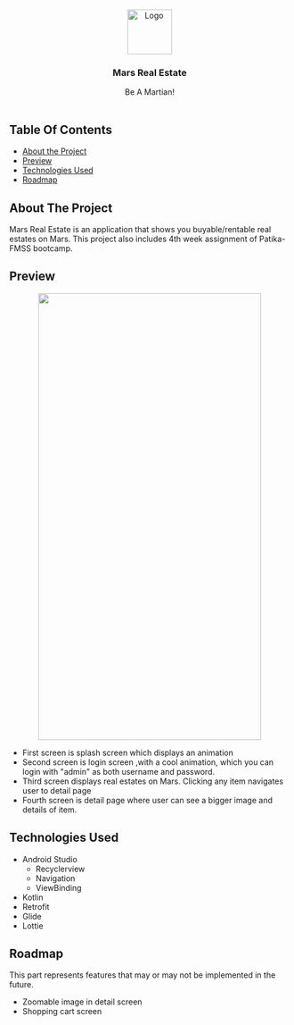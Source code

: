 <br/>
<p align="center">
    <img src="https://user-images.githubusercontent.com/58399384/190849106-979715d0-98eb-4a0b-9e28-54635e338022.svg" alt="Logo" width="80" height="80">
  </a>
  <h3 align="center">Mars Real Estate</h3>
  <p align="center">
    Be A Martian!
    <br/>
    <br/>
  </p>
</p>



## Table Of Contents

* [About the Project](#about-the-project)
* [Preview](#preview)
* [Technologies Used](#technologies-used)
* [Roadmap](#roadmap)

## About The Project

Mars Real Estate is an application that shows you buyable/rentable real estates on Mars. This project also includes 4th week assignment of Patika-FMSS bootcamp. 

## Preview

<p align="center">
  <img src="https://user-images.githubusercontent.com/58399384/190849175-c9d47570-6ae9-43d4-99e6-0e77e706bf07.gif" width="400" height="800" />
</p>


* First screen is splash screen which displays an animation
* Second screen is login screen ,with a cool animation, which you can login with "admin" as both username and password.
* Third screen displays real estates on Mars. Clicking any item navigates user to detail page
* Fourth screen is detail page where user can see a bigger image and details of item. 

## Technologies Used

* Android Studio
  * Recyclerview
  * Navigation
  * ViewBinding
* Kotlin
* Retrofit
* Glide
* Lottie

## Roadmap

This part represents features that may or may not be implemented in the future.

* Zoomable image in detail screen
* Shopping cart screen
